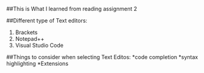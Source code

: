 ##This is What I learned from reading assignment 2

##Different type of Text editors:
1. Brackets
2. Notepad++
3. Visual Studio Code

##Things to consider when selecting Text Editos:
*code completion
*syntax highlighting
*Extensions

